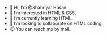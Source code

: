 - 👋 Hi, I’m @Shahriyar Hasan.
- 👀 I’m interested in HTML & CSS.
- 🌱 I’m currently learning HTML.
- 💞️ I’m looking to collaborate on HTML coding.
- 📫 You can reach me by mail.

<!---
ShahriyarH10/ShahriyarH10 is a ✨ special ✨ repository because its `README.md` (this file) appears on your GitHub profile.
You can click the Preview link to take a look at your changes.
--->

